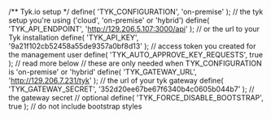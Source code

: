 /** Tyk.io setup */
define( 'TYK_CONFIGURATION', 'on-premise' ); // the tyk setup you're using ('cloud', 'on-premise' or 'hybrid')
define( 'TYK_API_ENDPOINT', 'http://129.206.5.107:3000/api' ); // or the url to your Tyk installation
define( 'TYK_API_KEY', '9a21f102cb52458a55de9357a0bf8d13' ); // access token you created for the management user
define( 'TYK_AUTO_APPROVE_KEY_REQUESTS', true ); // read more below // these are only needed when TYK_CONFIGURATION is 'on-premise' or 'hybrid'
define( 'TYK_GATEWAY_URL', 'http://129.206.7.231/tyk' ); // the url of your tyk gateway
define( 'TYK_GATEWAY_SECRET', '352d20ee67be67f6340b4c0605b044b7' ); // the gateway secret // optional
define( 'TYK_FORCE_DISABLE_BOOTSTRAP', true ); // do not include bootstrap styles